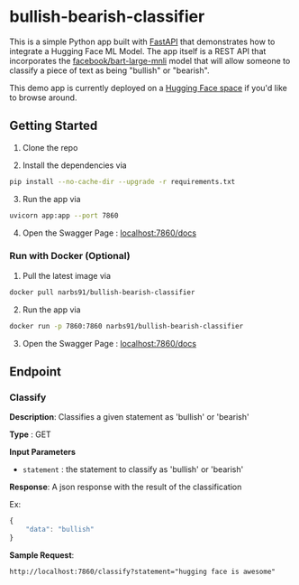 # bullish-bearish-classifier

This is a simple Python app built with [FastAPI](https://fastapi.tiangolo.com/) that demonstrates how to integrate a Hugging Face ML Model.  The app itself is a REST API that incorporates the [facebook/bart-large-mnli](https://huggingface.co/facebook/bart-large-mnli) model that will allow someone to classify a piece of text as being "bullish" or "bearish".

This demo app is currently deployed on a [Hugging Face space](https://narbs91-bullish-bearish-classifier.hf.space/docs) if you'd like to browse around.

## Getting Started

1. Clone the repo

2. Install the dependencies via

```bash
pip install --no-cache-dir --upgrade -r requirements.txt
```

3. Run the app via

```bash
uvicorn app:app --port 7860
```

4. Open the Swagger Page : [localhost:7860/docs](http://localhost:7860/docs)

### Run with Docker (Optional)

1. Pull the latest image via

```bash
docker pull narbs91/bullish-bearish-classifier
```

2. Run the app via

```bash
docker run -p 7860:7860 narbs91/bullish-bearish-classifier
```

3. Open the Swagger Page : [localhost:7860/docs](http://localhost:7860/docs)

## Endpoint

### Classify

**Description**: Classifies a given statement as 'bullish' or 'bearish'

**Type** : GET

**Input Parameters** 
- `statement` : the statement to classify as 'bullish' or 'bearish'

**Response**: A json response with the result of the classification

Ex:

```javascript
{
    "data": "bullish"
}
```

**Sample Request**: 

```http://localhost:7860/classify?statement="hugging face is awesome"```
